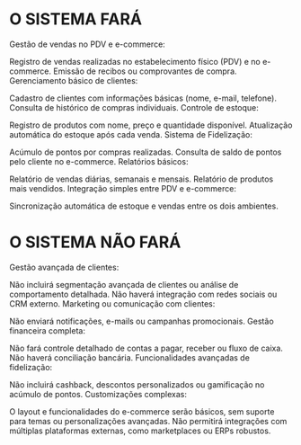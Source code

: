 # O SISTEMA FARÁ

Gestão de vendas no PDV e e-commerce:

Registro de vendas realizadas no estabelecimento físico (PDV) e no e-commerce.
Emissão de recibos ou comprovantes de compra.
Gerenciamento básico de clientes:

Cadastro de clientes com informações básicas (nome, e-mail, telefone).
Consulta de histórico de compras individuais.
Controle de estoque:

Registro de produtos com nome, preço e quantidade disponível.
Atualização automática do estoque após cada venda.
Sistema de Fidelização:

Acúmulo de pontos por compras realizadas.
Consulta de saldo de pontos pelo cliente no e-commerce.
Relatórios básicos:

Relatório de vendas diárias, semanais e mensais.
Relatório de produtos mais vendidos.
Integração simples entre PDV e e-commerce:

Sincronização automática de estoque e vendas entre os dois ambientes.

# O SISTEMA NÃO FARÁ

Gestão avançada de clientes:

Não incluirá segmentação avançada de clientes ou análise de comportamento detalhada.
Não haverá integração com redes sociais ou CRM externo.
Marketing ou comunicação com clientes:

Não enviará notificações, e-mails ou campanhas promocionais.
Gestão financeira completa:

Não fará controle detalhado de contas a pagar, receber ou fluxo de caixa.
Não haverá conciliação bancária.
Funcionalidades avançadas de fidelização:

Não incluirá cashback, descontos personalizados ou gamificação no acúmulo de pontos.
Customizações complexas:

O layout e funcionalidades do e-commerce serão básicos, sem suporte para temas ou personalizações avançadas.
Não permitirá integrações com múltiplas plataformas externas, como marketplaces ou ERPs robustos.
